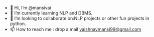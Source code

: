- 👋 Hi, I’m @mansivai
- 🌱 I’m currently learning NLP and DBMS.
- 💞️ I’m looking to collaborate on:NLP projects or other fun projects in python.
- 📫 How to reach me : drop a mail vaishnavmansi99@gmail.com

<!---
mansivai/mansivai is a ✨ special ✨ repository because its `README.md` (this file) appears on your GitHub profile.
You can click the Preview link to take a look at your changes.
--->
